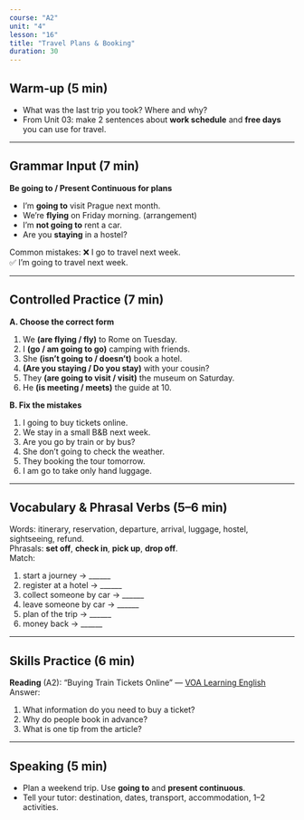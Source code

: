 ```yaml
---
course: "A2"
unit: "4"
lesson: "16"
title: "Travel Plans & Booking"
duration: 30
---
```


## Warm-up (5 min)
- What was the last trip you took? Where and why?
- From Unit 03: make 2 sentences about **work schedule** and **free days** you can use for travel.

---

## Grammar Input (7 min)
**Be going to / Present Continuous for plans**
- I’m **going to** visit Prague next month.
- We’re **flying** on Friday morning. (arrangement)
- I’m **not going to** rent a car.
- Are you **staying** in a hostel?

Common mistakes:
❌ I go to travel next week.  
✅ I’m going to travel next week.

---

## Controlled Practice (7 min)
**A. Choose the correct form**
1. We **(are flying / fly)** to Rome on Tuesday.  
2. I **(go / am going to go)** camping with friends.  
3. She **(isn’t going to / doesn’t)** book a hotel.  
4. **(Are you staying / Do you stay)** with your cousin?  
5. They **(are going to visit / visit)** the museum on Saturday.  
6. He **(is meeting / meets)** the guide at 10.

**B. Fix the mistakes**
1. I going to buy tickets online.  
2. We stay in a small B&B next week.  
3. Are you go by train or by bus?  
4. She don’t going to check the weather.  
5. They booking the tour tomorrow.  
6. I am go to take only hand luggage.

---

## Vocabulary & Phrasal Verbs (5–6 min)
Words: itinerary, reservation, departure, arrival, luggage, hostel, sightseeing, refund.  
Phrasals: **set off**, **check in**, **pick up**, **drop off**.  
Match:
1. start a journey → ______  
2. register at a hotel → ______  
3. collect someone by car → ______  
4. leave someone by car → ______  
5. plan of the trip → ______  
6. money back → ______

---

## Skills Practice (6 min)
**Reading** (A2): “Buying Train Tickets Online” — [VOA Learning English](https://learningenglish.voanews.com/)  
Answer:
1. What information do you need to buy a ticket?  
2. Why do people book in advance?  
3. What is one tip from the article?

---

## Speaking (5 min)
- Plan a weekend trip. Use **going to** and **present continuous**.  
- Tell your tutor: destination, dates, transport, accommodation, 1–2 activities.
